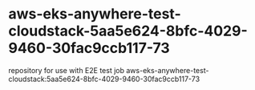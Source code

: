 # aws-eks-anywhere-test-cloudstack-5aa5e624-8bfc-4029-9460-30fac9ccb117-73
repository for use with E2E test job aws-eks-anywhere-test-cloudstack:5aa5e624-8bfc-4029-9460-30fac9ccb117-73
